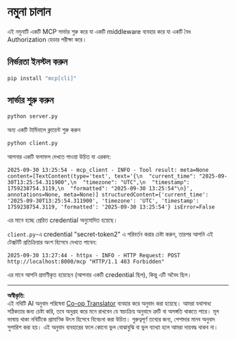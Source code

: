 <!--
CO_OP_TRANSLATOR_METADATA:
{
  "original_hash": "3f68294760a11dd3fdd175bd7f904a92",
  "translation_date": "2025-10-07T01:30:04+00:00",
  "source_file": "03-GettingStarted/11-simple-auth/code/basic/python/README.md",
  "language_code": "bn"
}
-->
# নমুনা চালান

এই নমুনাটি একটি MCP সার্ভার শুরু করে যা একটি middleware ব্যবহার করে যা একটি বৈধ Authorization হেডার পরীক্ষা করে।

## নির্ভরতা ইনস্টল করুন

```bash
pip install "mcp[cli]" 
```

## সার্ভার শুরু করুন

```bash
python server.py
```

অন্য একটি টার্মিনালে ক্লায়েন্ট শুরু করুন

```bash
python client.py
```

আপনার একটি ফলাফল দেখতে পাওয়া উচিত যা এরকম:

```text
2025-09-30 13:25:54 - mcp_client - INFO - Tool result: meta=None content=[TextContent(type='text', text='{\n  "current_time": "2025-09-30T13:25:54.311900",\n  "timezone": "UTC",\n  "timestamp": 1759238754.3119,\n  "formatted": "2025-09-30 13:25:54"\n}', annotations=None, meta=None)] structuredContent={'current_time': '2025-09-30T13:25:54.311900', 'timezone': 'UTC', 'timestamp': 1759238754.3119, 'formatted': '2025-09-30 13:25:54'} isError=False
```

এর মানে হচ্ছে প্রেরিত credential অনুমোদিত হয়েছে।

`client.py`-এ credential "secret-token2" এ পরিবর্তন করার চেষ্টা করুন, তারপর আপনি এই টেক্সটটি প্রতিক্রিয়ার অংশ হিসেবে দেখতে পাবেন:

```text
2025-09-30 13:27:44 - httpx - INFO - HTTP Request: POST http://localhost:8000/mcp "HTTP/1.1 403 Forbidden"
```

এর মানে আপনি প্রমাণীকৃত হয়েছেন (আপনার একটি credential ছিল), কিন্তু এটি অবৈধ ছিল।

---

**অস্বীকৃতি**:  
এই নথিটি AI অনুবাদ পরিষেবা [Co-op Translator](https://github.com/Azure/co-op-translator) ব্যবহার করে অনুবাদ করা হয়েছে। আমরা যথাসাধ্য সঠিকতার জন্য চেষ্টা করি, তবে অনুগ্রহ করে মনে রাখবেন যে স্বয়ংক্রিয় অনুবাদে ত্রুটি বা অসঙ্গতি থাকতে পারে। মূল ভাষায় থাকা নথিটিকে প্রামাণিক উৎস হিসেবে বিবেচনা করা উচিত। গুরুত্বপূর্ণ তথ্যের জন্য, পেশাদার মানব অনুবাদ সুপারিশ করা হয়। এই অনুবাদ ব্যবহারের ফলে কোনো ভুল বোঝাবুঝি বা ভুল ব্যাখ্যা হলে আমরা দায়বদ্ধ থাকব না।